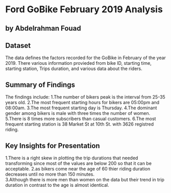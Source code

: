 # Ford GoBike February 2019 Analysis
## by Abdelrahman Fouad


## Dataset

The data defines the factors recorded for the GoBike in February of the year 2019. There various information provieded from bike ID, starting time, starting station, Trips duration, and various data about the riders.


## Summary of Findings

The findings include:
1.The number of bikers peak is the interval from 25-35 years old.
2.The most frequent starting hours for bikers are 05:00pm and 08:00am.
3.The most frequent starting day is Thursday.
4.The dominant gender among bikers is male with three times the number of women.
5.There is 8 times more subscribers than casual customers.
6.The most frequent starting station is 38 Market St at 10th St. with 3626 registred riding.

## Key Insights for Presentation

1.There is a right skew in plotting the trip durations that needed transforming since most of the values are below 200 so that it can be acceptable.
2.as bikers come near the age of 60 thier riding duration decreases until no more than 150 minutes.  
3.Although there is more men than women on the data but their trend in trip duration in contrast to the age is almost identical.